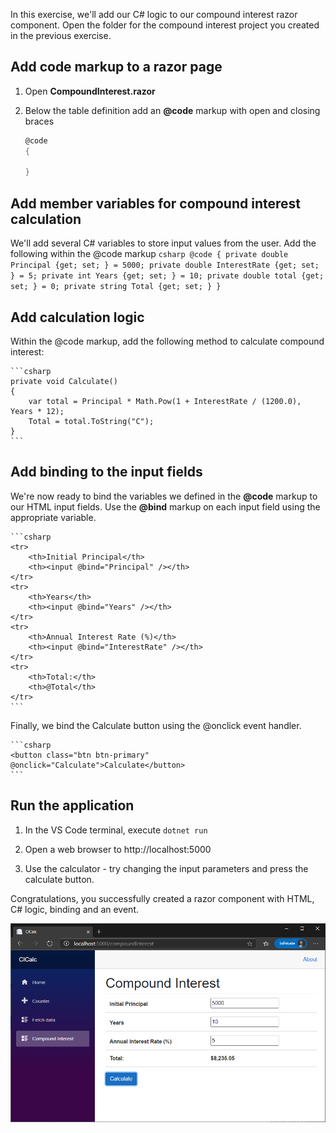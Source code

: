 In this exercise, we'll add our C# logic to our compound interest razor component. Open the folder for the compound interest project you created in the previous exercise.

## Add code markup to a razor page

1. Open **CompoundInterest.razor**

1. Below the table definition add an **@code** markup with open and closing braces

    ```csharp
    @code 
    {

    }
    ```

## Add member variables for compound interest calculation

We'll add several C# variables to store input values from the user. Add the following within the @code markup
    ```csharp
    @code
    {
        private double Principal {get; set; } = 5000;
        private double InterestRate {get; set; } = 5;
        private int Years {get; set; } = 10;
        private double total {get; set; } = 0;
        private string Total {get; set; }
    }
    ```

## Add calculation logic 

Within the @code markup, add the following method to calculate compound interest:

    ```csharp
    private void Calculate()
    {
        var total = Principal * Math.Pow(1 + InterestRate / (1200.0), Years * 12);
        Total = total.ToString("C");
    }
    ```

## Add binding to the input fields

We're now ready to bind the variables we defined in the **@code** markup to our HTML input fields. Use the **@bind** markup on each input field using the appropriate variable.

    ```csharp
    <tr>
        <th>Initial Principal</th>
        <th><input @bind="Principal" /></th>
    </tr>
    <tr>
        <th>Years</th>
        <th><input @bind="Years" /></th>
    </tr>
    <tr>
        <th>Annual Interest Rate (%)</th>
        <th><input @bind="InterestRate" /></th>
    </tr>
    <tr>
        <th>Total:</th>
        <th>@Total</th>
    </tr>
    ```

Finally, we bind the Calculate button using the @onclick event handler.

    ```csharp
    <button class="btn btn-primary" @onclick="Calculate">Calculate</button>
    ```

## Run the application 

1. In the VS Code terminal, execute `dotnet run`

1. Open a web browser to http://localhost:5000  

1. Use the calculator - try changing the input parameters and press the calculate button.

Congratulations, you successfully created a razor component with HTML, C# logic, binding and an event.

![Image showing Blazor application running the browser](../media/calc-app.png)